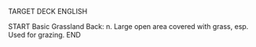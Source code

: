 TARGET DECK
ENGLISH

START
Basic
Grassland
Back: n. Large open area covered with grass, esp. Used for grazing.
END
